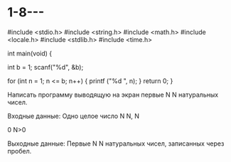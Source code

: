 # 1-8---

#include <stdio.h>
#include <string.h>
#include <math.h>
#include <locale.h>
#include <stdlib.h>
#include <time.h>

int main(void) { 
	
  int b = 1;
  scanf("%d", &b);

  for (int n = 1; n <= b; n++)
{
	printf ("%d ", n);
}
  return 0;
}

Написать программу выводящую на экран первые 
N
N натуральных чисел.

Входные данные:
Одно  целое число 
N
N, 
N
>
0
N>0

Выходные данные: 
Первые 
N
N натуральных чисел, записанных через пробел.
